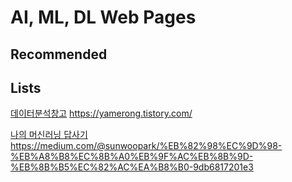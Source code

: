 # AI, ML, DL Web Pages

## Recommended


## Lists
[데이터분석창고](https://yamerong.tistory.com/)  https://yamerong.tistory.com/

[나의 머신러닝 답사기](https://medium.com/@sunwoopark/%EB%82%98%EC%9D%98-%EB%A8%B8%EC%8B%A0%EB%9F%AC%EB%8B%9D-%EB%8B%B5%EC%82%AC%EA%B8%B0-9db6817201e3) https://medium.com/@sunwoopark/%EB%82%98%EC%9D%98-%EB%A8%B8%EC%8B%A0%EB%9F%AC%EB%8B%9D-%EB%8B%B5%EC%82%AC%EA%B8%B0-9db6817201e3


